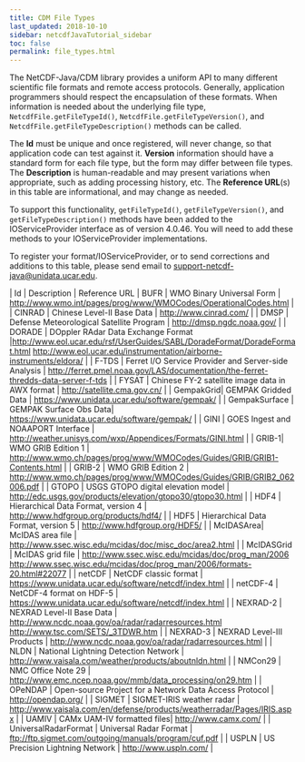 ```yaml
---
title: CDM File Types
last_updated: 2018-10-10
sidebar: netcdfJavaTutorial_sidebar
toc: false
permalink: file_types.html
---
```


The NetCDF-Java/CDM library provides a uniform API to many different scientific file formats and remote access protocols.
Generally, application programmers should respect the encapsulation of these formats.
When information is needed about the underlying file type, `NetcdfFile.getFileTypeId()`, `NetcdfFile.getFileTypeVersion()`, and `NetcdfFile.getFileTypeDescription()` methods can be called.

The **Id** must be unique and once registered, will never change, so that application code can test against it.
**Version** information should have a standard form for each file type, but the form may differ between file types.
The **Description** is human-readable and may present variations when appropriate, such as adding processing history, etc.
The **Reference URL**(s) in this table are informational, and may change as needed.

To support this functionality, `getFileTypeId()`, `getFileTypeVersion()`, and `getFileTypeDescription()` methods have been added to the IOServiceProvider interface as of version 4.0.46.
You will need to add these methods to your IOServiceProvider implementations.

To register your format/IOServiceProvider, or to send corrections and additions to this table, please send email to support-netcdf-java@unidata.ucar.edu.

| Id | Description | Reference URL
| BUFR | WMO Binary Universal Form | http://www.wmo.int/pages/prog/www/WMOCodes/OperationalCodes.html |
| CINRAD | Chinese Level-II Base Data | http://www.cinrad.com/ |
| DMSP | Defense Meteorological Satellite Program | http://dmsp.ngdc.noaa.gov/ |
| DORADE | DOppler RAdar Data Exchange Format |http://www.eol.ucar.edu/rsf/UserGuides/SABL/DoradeFormat/DoradeFormat.html http://www.eol.ucar.edu/instrumentation/airborne-instruments/eldora/ |
| F-TDS | Ferret I/O Service Provider and Server-side Analysis | http://ferret.pmel.noaa.gov/LAS/documentation/the-ferret-thredds-data-server-f-tds |
| FYSAT | Chinese FY-2 satellite image data in AWX format | http://satellite.cma.gov.cn/ |
| GempakGrid| GEMPAK Gridded Data | https://www.unidata.ucar.edu/software/gempak/ |
| GempakSurface | GEMPAK Surface Obs Data| https://www.unidata.ucar.edu/software/gempak/ |
| GINI | GOES Ingest and NOAAPORT Interface | http://weather.unisys.com/wxp/Appendices/Formats/GINI.html |
| GRIB-1| WMO GRIB Edition 1 | http://www.wmo.ch/pages/prog/www/WMOCodes/Guides/GRIB/GRIB1-Contents.html |
| GRIB-2 | WMO GRIB Edition 2 | http://www.wmo.ch/pages/prog/www/WMOCodes/Guides/GRIB/GRIB2_062006.pdf |
| GTOPO | USGS GTOPO digital elevation model | http://edc.usgs.gov/products/elevation/gtopo30/gtopo30.html |
| HDF4 | Hierarchical Data Format, version 4 | http://www.hdfgroup.org/products/hdf4/ |
| HDF5 | Hierarchical Data Format, version 5 | http://www.hdfgroup.org/HDF5/ |
| McIDASArea| McIDAS area file | http://www.ssec.wisc.edu/mcidas/doc/misc_doc/area2.html |
| McIDASGrid | McIDAS grid file | http://www.ssec.wisc.edu/mcidas/doc/prog_man/2006  http://www.ssec.wisc.edu/mcidas/doc/prog_man/2006/formats-20.html#22077 |
| netCDF | NetCDF classic format | https://www.unidata.ucar.edu/software/netcdf/index.html |
| netCDF-4 | NetCDF-4 format on HDF-5 | https://www.unidata.ucar.edu/software/netcdf/index.html |
| NEXRAD-2 | NEXRAD Level-II Base Data | http://www.ncdc.noaa.gov/oa/radar/radarresources.html http://www.tsc.com/SETS/_3TDWR.htm |
| NEXRAD-3 | NEXRAD Level-III Products | http://www.ncdc.noaa.gov/oa/radar/radarresources.html |
| NLDN | National Lightning Detection Network | http://www.vaisala.com/weather/products/aboutnldn.html |
| NMCon29 | NMC Office Note 29 | http://www.emc.ncep.noaa.gov/mmb/data_processing/on29.htm |
| OPeNDAP | Open-source Project for a Network Data Access Protocol | http://opendap.org/ |
| SIGMET | SIGMET-IRIS weather radar | http://www.vaisala.com/en/defense/products/weatherradar/Pages/IRIS.aspx |
| UAMIV | CAMx UAM-IV formatted files| http://www.camx.com/ |
| UniversalRadarFormat | Universal Radar Format | ftp://ftp.sigmet.com/outgoing/manuals/program/cuf.pdf |
| USPLN | US Precision Lightning Network | http://www.uspln.com/ |